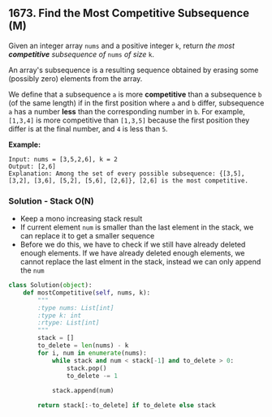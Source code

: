 ## 1673. Find the Most Competitive Subsequence (M)

Given an integer array `nums` and a positive integer `k`, return *the most **competitive** subsequence of* `nums` *of size* `k`.

An array's subsequence is a resulting sequence obtained by erasing some (possibly zero) elements from the array.

We define that a subsequence `a` is more **competitive** than a subsequence `b` (of the same length) if in the first position where `a` and `b` differ, subsequence `a` has a number **less** than the corresponding number in `b`. For example, `[1,3,4]` is more competitive than `[1,3,5]` because the first position they differ is at the final number, and `4` is less than `5`.

**Example:**

```
Input: nums = [3,5,2,6], k = 2
Output: [2,6]
Explanation: Among the set of every possible subsequence: {[3,5], [3,2], [3,6], [5,2], [5,6], [2,6]}, [2,6] is the most competitive.
```



### Solution - Stack O(N)

- Keep a mono increasing stack result
- If current element `num` is smaller than the last element in the stack, we can replace it to get a smaller sequence
- Before we do this, we have to check if we still have already deleted enough elements. If we have already deleted enough elements, we cannot replace the last elment in the stack, instead we can only append the `num`

```python
class Solution(object):
    def mostCompetitive(self, nums, k):
        """
        :type nums: List[int]
        :type k: int
        :rtype: List[int]
        """
        stack = []
        to_delete = len(nums) - k
        for i, num in enumerate(nums):
            while stack and num < stack[-1] and to_delete > 0:
                stack.pop()
                to_delete -= 1
                
            stack.append(num)

        return stack[:-to_delete] if to_delete else stack
```

